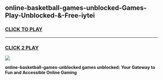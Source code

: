 
## online-basketball-games-unblocked-Games-Play-Unblocked-&-Free-iytei
<h3>
<a href="https://premium76.site?title=online-basketball-games-unblocked&ref=24A">CLICK TO PLAY</a></h3>
<hr>

<h3>
<a href="https://premium76.site?title=online-basketball-games-unblocked&ref=24A">CLICK 2 PLAY</a>
  
</h3>

<a href="https://premium76.site?title=online-basketball-games-unblocked&ref=24A"><img src="https://clearcache.store/games.png"></a>


**online-basketball-games-unblocked games unblocked: Your Gateway to Fun and Accessible Online Gaming**
